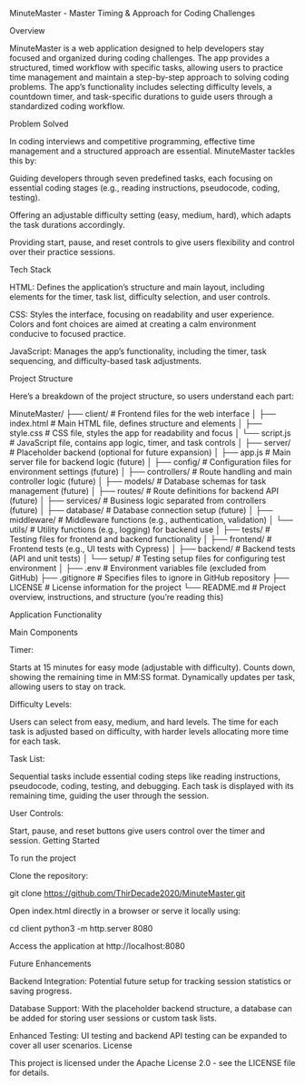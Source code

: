 MinuteMaster - Master Timing & Approach for Coding Challenges

Overview

MinuteMaster is a web application designed to help developers stay focused and organized during coding challenges. The app provides a structured, timed workflow with specific tasks, allowing users to practice time management and maintain a step-by-step approach to solving coding problems. The app’s functionality includes selecting difficulty levels, a countdown timer, and task-specific durations to guide users through a standardized coding workflow.

Problem Solved

In coding interviews and competitive programming, effective time management and a structured approach are essential. MinuteMaster tackles this by:

Guiding developers through seven predefined tasks, each focusing on essential coding stages (e.g., reading instructions, pseudocode, coding, testing).

Offering an adjustable difficulty setting (easy, medium, hard), which adapts the task durations accordingly.

Providing start, pause, and reset controls to give users flexibility and control over their practice sessions.

Tech Stack

HTML: Defines the application’s structure and main layout, including elements for the timer, task list, difficulty selection, and user controls.

CSS: Styles the interface, focusing on readability and user experience. Colors and font choices are aimed at creating a calm environment conducive to focused practice.

JavaScript: Manages the app’s functionality, including the timer, task sequencing, and difficulty-based task adjustments.

Project Structure

Here’s a breakdown of the project structure, so users understand each part:

MinuteMaster/
├── client/                     # Frontend files for the web interface
│   ├── index.html              # Main HTML file, defines structure and elements
│   ├── style.css               # CSS file, styles the app for readability and focus
│   └── script.js               # JavaScript file, contains app logic, timer, and task controls
│
├── server/                     # Placeholder backend (optional for future expansion)
│   ├── app.js                  # Main server file for backend logic (future)
│   ├── config/                 # Configuration files for environment settings (future)
│   ├── controllers/            # Route handling and main controller logic (future)
│   ├── models/                 # Database schemas for task management (future)
│   ├── routes/                 # Route definitions for backend API (future)
│   ├── services/               # Business logic separated from controllers (future)
│   ├── database/               # Database connection setup (future)
│   ├── middleware/             # Middleware functions (e.g., authentication, validation)
│   └── utils/                  # Utility functions (e.g., logging) for backend use
│
├── tests/                      # Testing files for frontend and backend functionality
│   ├── frontend/               # Frontend tests (e.g., UI tests with Cypress)
│   ├── backend/                # Backend tests (API and unit tests)
│   └── setup/                  # Testing setup files for configuring test environment
│
├── .env                        # Environment variables file (excluded from GitHub)
├── .gitignore                  # Specifies files to ignore in GitHub repository
├── LICENSE                     # License information for the project
└── README.md                   # Project overview, instructions, and structure (you’re reading this)

Application Functionality

Main Components

Timer:

Starts at 15 minutes for easy mode (adjustable with difficulty).
Counts down, showing the remaining time in MM:SS format.
Dynamically updates per task, allowing users to stay on track.

Difficulty Levels:

Users can select from easy, medium, and hard levels.
The time for each task is adjusted based on difficulty, with harder levels allocating more time for each task.

Task List:

Sequential tasks include essential coding steps like reading instructions, pseudocode, coding, testing, and debugging.
Each task is displayed with its remaining time, guiding the user through the session.

User Controls:

Start, pause, and reset buttons give users control over the timer and session.
Getting Started

To run the project

Clone the repository:

git clone https://github.com/ThirDecade2020/MinuteMaster.git

Open index.html directly in a browser or serve it locally using:

cd client
python3 -m http.server 8080

Access the application at http://localhost:8080

Future Enhancements

Backend Integration: Potential future setup for tracking session statistics or saving progress.

Database Support: With the placeholder backend structure, a database can be added for storing user sessions or custom task lists.

Enhanced Testing: UI testing and backend API testing can be expanded to cover all user scenarios.
License

This project is licensed under the Apache License 2.0 - see the LICENSE file for details.
